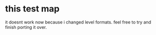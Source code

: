 # this test map

it doesnt work now because i changed level formats. feel free to try and finish porting it over.